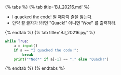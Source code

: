 {% tabs %}
{% tab title='BJ_20216.md' %}

* I quacked the code! 일 때까지 줄을 읽는다.
* 만약 끝 글자가 !라면 "Quack!" 아니면 "*Nod*" 를 출력하라.

{% endtab %}
{% tab title='BJ_20216.py/' %}

```py
while True:
    a = input()
    if a == "I quacked the code!":
        break
    print("*Nod*" if a[-1] == "." else "Quack!")
```

{% endtab %}
{% endtabs %}
